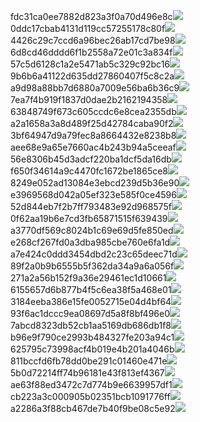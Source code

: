fdc31ca0ee7882d823a3f0a70d496e8c<img  src="https://img.alicdn.com/bao/uploaded/i3/2639837995/TB2me9npIj_B1NjSZFHXXaDWpXa_!!2639837995.jpg_160x160.jpg">
0ddc17cbab4131d119cc57255178c80f<img  src="https://img.alicdn.com/bao/uploaded/i1/2639837995/O1CN0128vl0KHRyAexEmp_!!2639837995.jpg_160x160.jpg">
4426c29c7ccd6a96bec26ab17cd7be98<img  src="https://img.alicdn.com/bao/uploaded/i4/2639837995/O1CN0128vl03pVszyGMqJ_!!2639837995.jpg_160x160.jpg">
6d8cd46dddd6f1b2558a72e01c3a834f<img  src="https://img.alicdn.com/bao/uploaded/i2/2639837995/O1CN0128vl0Ih2dy6u3Fm_!!2639837995.jpg_160x160.jpg">
57c5d6128c1a2e5471ab5c329c92bc16<img  src="https://img.alicdn.com/bao/uploaded/i3/2639837995/O1CN0128vl0EHQKbxN3lK_!!2639837995.jpg_160x160.jpg">
9b6b6a41122d635dd27860407f5c8c2a<img  src="https://img.alicdn.com/bao/uploaded/i4/2639837995/O1CN0128vl0WN9kjPa3ZD_!!2639837995.jpg_160x160.jpg">
a9d98a88bb7d6880a7009e56ba6b36c9<img  src="https://img.alicdn.com/bao/uploaded/i2/2639837995/TB2mEA3prZnBKNjSZFGXXbt3FXa_!!2639837995.jpg_160x160.jpg">
7ea7f4b919f1837d0dae2b2162194358<img  src="https://img.alicdn.com/bao/uploaded/i2/2639837995/O1CN0128vl0QpJsAxAuM2_!!2639837995.jpg_160x160.jpg">
63848749f673c605ccdc6e8cea2355db<img  src="https://img.alicdn.com/bao/uploaded/i1/2639837995/O1CN0128vl0Y8l0ANbkeI_!!2639837995.jpg_160x160.jpg">
a2a1658a3a8d489f25d42784caba90f2<img  src="https://img.alicdn.com/bao/uploaded/i4/2639837995/O1CN0128vl0FocLMl3t6j_!!2639837995.jpg_160x160.jpg">
3bf64947d9a79fec8a8664432e8238b8<img  src="https://img.alicdn.com/bao/uploaded/i4/2639837995/O1CN0128vl0crlIuBjuDl_!!2639837995.jpg_160x160.jpg">
aee68e9a65e7660ac4b243b94a5ceeaf<img  src="https://img.alicdn.com/bao/uploaded/i3/2639837995/TB2Z4ECncj_B1NjSZFHXXaDWpXa_!!2639837995.jpg_160x160.jpg">
56e8306b45d3adcf220ba1dcf5da16db<img  src="https://img.alicdn.com/imgextra/i3/2639837995/O1CN0128vl0mPQRfEyg76_!!2639837995.jpg">
f650f34614a9c4470fc1672be1865ce8<img  src="https://img.alicdn.com/imgextra/i4/2639837995/O1CN0128vl0kL9sELGYV3_!!2639837995.jpg">
8249e052ad13084e3ebcd239d5b36e90<img  src="https://img.alicdn.com/imgextra/i4/2639837995/O1CN0128vl0kloSMMUMvo_!!2639837995.jpg">
e3969568d042a05ef323e585f0ce4596<img  src="https://img.alicdn.com/imgextra/i3/2639837995/O1CN0128vl0lFiqprwQ64_!!2639837995.jpg">
52d844eb7f2b7ff793483e92d968575f<img  src="https://img.alicdn.com/imgextra/i4/2639837995/O1CN0128vl0fbS4Q4blpf_!!2639837995.jpg">
0f62aa19b6e7cd3fb65871515f639439<img  src="https://img.alicdn.com/imgextra/i2/2639837995/O1CN0128vl0jxh4HksEwG_!!2639837995.jpg">
a3770df569c8024b1c69e69d5fe850ed<img  src="https://img.alicdn.com/imgextra/i1/2639837995/O1CN0128vl0nFpMLc2hOt_!!2639837995.jpg">
e268cf267fd0a3dba985cbe760e6fa1d<img  src="https://img.alicdn.com/imgextra/i4/2639837995/O1CN0128vl0lFhRVmukho_!!2639837995.jpg">
a7e424c0ddd3454dbd2c23c65deec71d<img  src="https://img.alicdn.com/imgextra/i3/2639837995/O1CN0128vl0mPS3NlAWzF_!!2639837995.jpg">
89f2a0b9b6555b5f362da34a9a6a056f<img  src="https://img.alicdn.com/imgextra/i4/2639837995/O1CN0128vl0mPX1KRZKjf_!!2639837995.jpg">
271a2a56b152f9a36e29461ec1d10661<img  src="https://img.alicdn.com/imgextra/i3/2639837995/O1CN0128vl0lrh47SpsGP_!!2639837995.jpg">
6155657d6b877b4f5c6ea38f5a468e01<img  src="https://img.alicdn.com/imgextra/i2/2639837995/O1CN0128vl0m6emH6ZY4X_!!2639837995.jpg">
3184eeba386e15fe0052715e04d4bf64<img  src="https://img.alicdn.com/imgextra/i3/2639837995/O1CN0128vl0klnqySZe3g_!!2639837995.jpg">
93f6ac1dccc9ea08697d5a8f8bf496e0<img  src="https://img.alicdn.com/imgextra/i2/2639837995/O1CN0128vl0m4WUIpv0k0_!!2639837995.jpg">
7abcd8323db52cb1aa5169db686db1f8<img  src="https://img.alicdn.com/imgextra/i3/2639837995/O1CN0128vl0lrhnn4LJcB_!!2639837995.jpg">
b96e9f790ce2993b484327fe203a94c1<img  src="https://img.alicdn.com/imgextra/i2/2639837995/O1CN0128vl0lFjrCUIcqU_!!2639837995.jpg">
625795c73998acf4b019e4b201a4046b<img  src="https://img.alicdn.com/imgextra/i1/2639837995/O1CN0128vl0m6f2v06yoE_!!2639837995.jpg">
811bccfd6fb78dd0be291c01460e471e<img  src="https://img.alicdn.com/imgextra/i4/2639837995/O1CN0128vl0lFh6kXMLDq_!!2639837995.jpg">
5b0d72214ff74b96181e43f813ef4367<img  src="https://img.alicdn.com/imgextra/i4/2639837995/O1CN0128vl0klorKOAkHW_!!2639837995.jpg">
ae63f88ed3472c7d774b9e6639957df1<img  src="https://img.alicdn.com/imgextra/i4/2639837995/O1CN0128vl0kLAg65ApOA_!!2639837995.jpg">
cb223a3c000905b02351bcb1091776ff<img  src="https://img.alicdn.com/imgextra/i1/2639837995/O1CN0128vl0mPRzFRRn3W_!!2639837995.jpg">
a2286a3f88cb467de7b40f9be08c5e92<img  src="https://img.alicdn.com/imgextra/i1/2639837995/O1CN0128vl0lFiJZ566O9_!!2639837995.jpg">
